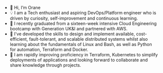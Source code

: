 - 👋 Hi, I’m Orane 
- 💡 I am a Tech enthusiast and aspiring DevOps/Platform engineer who is driven by curiosity, self-improvement and continuous learning.
- 💼 I recently graduated from a sixteen-week intensive Cloud Engineering bootcamp with Generation UK&I and partnered with AWS. 
- 🔧 I've developed the skills to design and implement available, cost-efficient, fault-tolerant, and scalable distributed systems
whilst also learning about the fundamentals of Linux and Bash, as well as Python for automation, Terraform and Docker. 
- 🌱 I am rapidly improving proficiency in Terraform, Kubernetes to simplify deployments of applications and looking forward to collaborate and share knowledge through projects.




